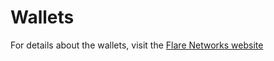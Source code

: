 # Wallets

For details about the wallets, visit the [Flare Networks website](https://flare.network/wallets)
